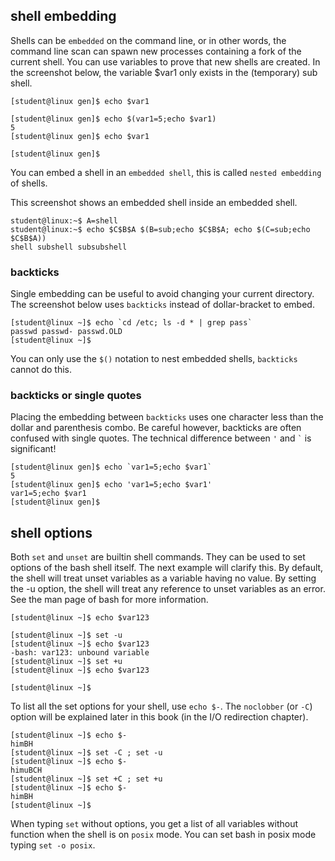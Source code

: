 ## shell embedding

Shells can be `embedded` on the command line, or in other
words, the command line scan can spawn new processes containing a fork
of the current shell. You can use variables to prove that new shells are
created. In the screenshot below, the variable \$var1 only exists in the
(temporary) sub shell.

    [student@linux gen]$ echo $var1

    [student@linux gen]$ echo $(var1=5;echo $var1)
    5
    [student@linux gen]$ echo $var1

    [student@linux gen]$

You can embed a shell in an `embedded shell`, this is
called `nested embedding` of shells.

This screenshot shows an embedded shell inside an embedded shell.

    student@linux:~$ A=shell
    student@linux:~$ echo $C$B$A $(B=sub;echo $C$B$A; echo $(C=sub;echo $C$B$A))
    shell subshell subsubshell

### backticks

Single embedding can be useful to avoid changing your current directory.
The screenshot below uses `backticks` instead of dollar-bracket to
embed.

    [student@linux ~]$ echo `cd /etc; ls -d * | grep pass`
    passwd passwd- passwd.OLD
    [student@linux ~]$

You can only use the `$()` notation to nest embedded
shells, `backticks` cannot do this.

### backticks or single quotes

Placing the embedding between `backticks` uses one
character less than the dollar and parenthesis combo. Be careful
however, backticks are often confused with single quotes. The technical
difference between `'` and `` ` `` is
significant!

    [student@linux gen]$ echo `var1=5;echo $var1`
    5
    [student@linux gen]$ echo 'var1=5;echo $var1'
    var1=5;echo $var1
    [student@linux gen]$

## shell options

Both `set` and `unset` are builtin shell
commands. They can be used to set options of the bash shell itself. The
next example will clarify this. By default, the shell will treat unset
variables as a variable having no value. By setting the -u option, the
shell will treat any reference to unset variables as an error. See the
man page of bash for more information.

    [student@linux ~]$ echo $var123

    [student@linux ~]$ set -u
    [student@linux ~]$ echo $var123
    -bash: var123: unbound variable
    [student@linux ~]$ set +u
    [student@linux ~]$ echo $var123

    [student@linux ~]$

To list all the set options for your shell, use `echo $-`.
The `noclobber` (or `-C`) option will be explained later in this book
(in the I/O redirection chapter).

    [student@linux ~]$ echo $-
    himBH
    [student@linux ~]$ set -C ; set -u
    [student@linux ~]$ echo $-
    himuBCH
    [student@linux ~]$ set +C ; set +u
    [student@linux ~]$ echo $-
    himBH
    [student@linux ~]$

When typing `set` without options, you get a list of all variables
without function when the shell is on `posix` mode. You can set bash in
posix mode typing `set -o posix`.

